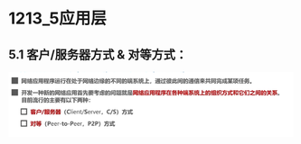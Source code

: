 # 1213_5应用层

## 5.1 客户/服务器方式 & 对等方式：

![image-20201213213556595](1213_5%E5%BA%94%E7%94%A8%E5%B1%82.assets/image-20201213213556595.png)

